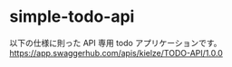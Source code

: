 # simple-todo-api

以下の仕様に則った API 専用 todo アプリケーションです。
https://app.swaggerhub.com/apis/kielze/TODO-API/1.0.0
